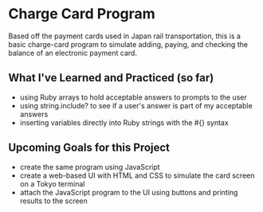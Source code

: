 # Charge Card Program
Based off the payment cards used in Japan rail transportation, this is a basic charge-card program to simulate adding, paying, and checking the balance of an electronic payment card.

## What I've Learned and Practiced (so far)
- using Ruby arrays to hold acceptable answers to prompts to the user
- using string.include? to see if a user's answer is part of my acceptable answers
- inserting variables directly into Ruby strings with the #{} syntax

## Upcoming Goals for this Project
- create the same program using JavaScript
- create a web-based UI with HTML and CSS to simulate the card screen on a Tokyo terminal
- attach the JavaScript program to the UI using buttons and printing results to the screen

